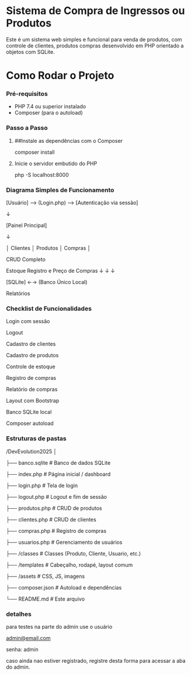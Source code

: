 #  Sistema de Compra de Ingressos ou Produtos

Este é um sistema web simples e funcional para venda de produtos,
com controle de clientes, produtos compras desenvolvido em PHP orientado a objetos com SQLite.

# Como Rodar o Projeto

###  Pré-requisitos

- PHP 7.4 ou superior instalado
- Composer (para o autoload)

### Passo a Passo

1. ##Instale as dependências com o Composer

   composer install

2. Inicie o servidor embutido do PHP

   php -S localhost:8000


### Diagrama Simples de Funcionamento

[Usuário] --> (Login.php) --> [Autenticação via sessão]

↓

[Painel Principal]

↓

│ Clientes   │ Produtos   │ Compras    │


CRUD   Completo

Estoque   Registro  e Preço   de Compras
↓               ↓              ↓

[SQLite]  ←→  (Banco Único Local)

Relatórios




### Checklist de Funcionalidades

Login com sessão

Logout

Cadastro de clientes

Cadastro de produtos

Controle de estoque

Registro de compras

Relatório de compras

Layout com Bootstrap

Banco SQLite local

Composer autoload


### Estruturas de pastas

/DevEvolution2025
│

├── banco.sqlite              # Banco de dados SQLite

├── index.php                 # Página inicial / dashboard

├── login.php                 # Tela de login

├── logout.php                # Logout e fim de sessão

├── produtos.php              # CRUD de produtos

├── clientes.php              # CRUD de clientes

├── compras.php               # Registro de compras

├── usuarios.php              # Gerenciamento de usuários

├── /classes                  # Classes (Produto, Cliente, Usuario, etc.)

├── /templates                # Cabeçalho, rodapé, layout comum

├── /assets                   # CSS, JS, imagens

├── composer.json             # Autoload e dependências

└── README.md                 # Este arquivo



### detalhes

para testes na parte do admin use o usuário

admin@email.com

senha: admin


caso ainda nao estiver registrado, registre desta forma para acessar a aba do admin.